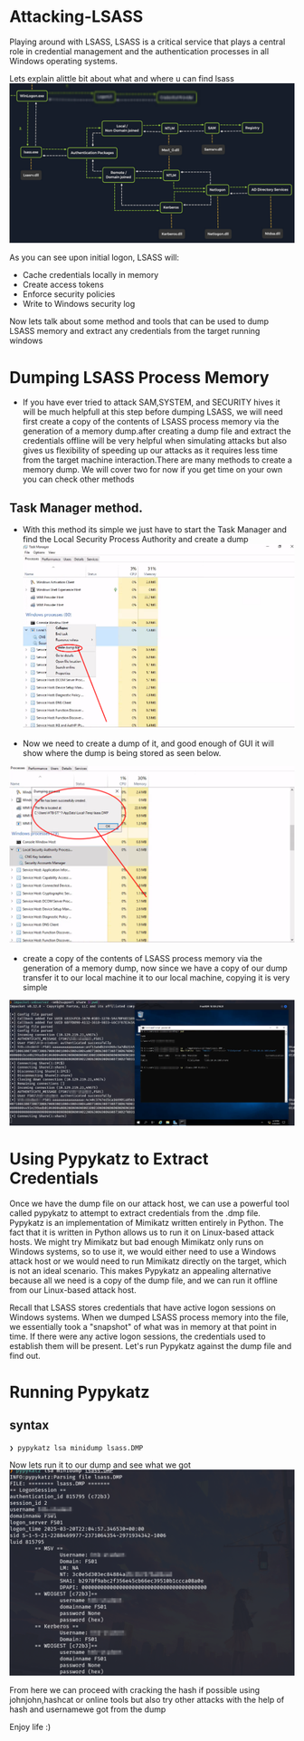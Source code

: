 # Attacking-LSASS
Playing around with LSASS, LSASS is a critical service that plays a central role in credential management and the authentication processes in all Windows operating systems.

Lets explain alittle bit about what and where u can find lsass
![lsass](https://github.com/alien-keric/Attacking-LSASS/blob/main/lsassexe.png)

As you can see upon initial logon, LSASS will:

- Cache credentials locally in memory
- Create access tokens 
- Enforce security policies
- Write to Windows security log 

Now lets talk about some method and tools that can be used to dump LSASS memory and extract any credentials from the target running windows

# Dumping LSASS Process Memory
- If you have ever tried to attack SAM,SYSTEM, and SECURITY hives it will be much helpfull at this step before dumping LSASS, we will need first create a copy of the contents of LSASS process memory via the generation of a memory dump.after creating a dump file and extract the credentials offline will be very helpful when simulating attacks but also gives us flexibility of speeding up our attacks as it requires less time from the target machine interaction.There are many methods to create a memory dump. We will cover two for now if you get time on your own you can check other methods

## Task Manager method.

- With this method its simple we just have to start the Task Manager and find the Local Security Process Authority and create a dump
![taskManager](https://github.com/alien-keric/Attacking-LSASS/blob/main/lsass.png)

- Now we need to create a dump of it, and good enough of GUI it will show where the dump is being stored as seen below.

![lsassdump](https://github.com/alien-keric/Attacking-LSASS/blob/main/lsass1.png)

- create a copy of the contents of LSASS process memory via the generation of a memory dump, now since we have a copy of our dump transfer it to our local machine it to our local machine, copying it is very simple

![lsassdump](https://github.com/alien-keric/Attacking-LSASS/blob/main/lsass2.png)

# Using Pypykatz to Extract Credentials
Once we have the dump file on our attack host, we can use a powerful tool called pypykatz to attempt to extract credentials from the .dmp file. Pypykatz is an implementation of Mimikatz written entirely in Python. The fact that it is written in Python allows us to run it on Linux-based attack hosts. We might try Mimikatz but bad enough Mimikatz only runs on Windows systems, so to use it, we would either need to use a Windows attack host or we would need to run Mimikatz directly on the target, which is not an ideal scenario. This makes Pypykatz an appealing alternative because all we need is a copy of the dump file, and we can run it offline from our Linux-based attack host.

Recall that LSASS stores credentials that have active logon sessions on Windows systems. When we dumped LSASS process memory into the file, we essentially took a "snapshot" of what was in memory at that point in time. If there were any active logon sessions, the credentials used to establish them will be present. Let's run Pypykatz against the dump file and find out.

# Running Pypykatz
## syntax
`❯ pypykatz lsa minidump lsass.DMP`

Now lets run it to our dump and see what we got
![lsassdump](https://github.com/alien-keric/Attacking-LSASS/blob/main/dump.png)

From here we can proceed with cracking the hash if possible using johnjohn,hashcat or online tools but also try other attacks with the help of hash and usernamewe got from the dump

Enjoy life :)
